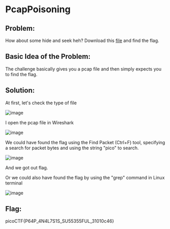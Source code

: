 # PcapPoisoning

## Problem:

How about some hide and seek heh?
Download this [file](https://artifacts.picoctf.net/c/377/trace.pcap) and find the flag.

## Basic Idea of the Problem:

The challenge basically gives you a pcap file and then simply expects you to find the flag. 

## Solution:

At first, let's check the type of file

![image](https://github.com/user-attachments/assets/ef8d0f0d-622f-49bb-993e-3cc0908d93a5)

I open the pcap file in Wireshark

![image](https://github.com/user-attachments/assets/bfa93ab0-5083-4bba-8055-477640e295d2)

We could have found the flag using the Find Packet (Ctrl+F) tool, specifying a search for packet bytes and using the string "pico" to search.

![image](https://github.com/user-attachments/assets/f1fa6a2b-9a33-4a48-aca7-824d61e26f47)

And we got out flag.

Or we could also have found the flag by using the "grep" command in Linux terminal

![image](https://github.com/user-attachments/assets/ce250b01-cb57-4ead-a105-ac2eaaba3669)

## Flag:

picoCTF{P64P_4N4L7S1S_SU55355FUL_31010c46}
